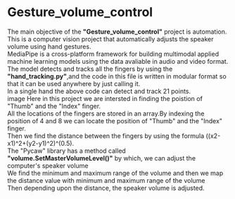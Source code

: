 # Gesture_volume_control
The main objective of the <b>"Gesture_volume_control"</b>  project is automation.<br>
This is a computer vision project that automatically  adjusts the speaker volume using hand gestures.<br>
MediaPipe is a cross-platform framework for building multimodal applied machine learning models using the data avaliable in audio and video format.<br>
The model detects and tracks all the fingers by using the <b>"hand_tracking.py"</b>,and the code in this file is written in modular format so that it can be used anywhere by just calling it.<br>
In a single hand the above code can detect and track 21 points.<br>
image
Here in this project we are intersted in finding the poistion of "Thumb" and the "Index" finger.<br>
All the locations of the fingers are stored in an array.By indexing the position of 4 and 8 we can locate the position of "Thumb" and the "Index" finger.<br>
Then we find the distance between the fingers by using the formula ((x2-x1)^2+(y2-y1)^2)^(0.5).<br>
The "Pycaw" library has a method called <b>"volume.SetMasterVolumeLevel()"</b> by which, we can adjust the computer's speaker volume<br>
We find the minimum and maximum range of the volume and then we map the distance value with minimum and maximum range of the volume<br>
Then depending upon the distance, the speaker volume is adjusted.

